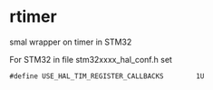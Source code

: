 # rtimer

smal wrapper on timer in STM32 


For STM32 in file stm32xxxx_hal_conf.h set 
```
#define USE_HAL_TIM_REGISTER_CALLBACKS        1U
```

